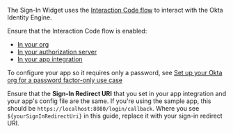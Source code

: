 The Sign-In Widget uses the [Interaction Code flow](/docs/concepts/interaction-code/) to interact with the Okta Identity Engine.

Ensure that the Interaction Code flow is enabled:

* [In your org](/docs/guides/implement-grant-type/interactioncode/main/#enable-interaction-code-grant-for-your-org)
* [In your authorization server](/docs/guides/oie-embedded-common-org-setup/nodejs/main/#update-the-default-custom-authorization-server)
* [In your app integration](/docs/guides/oie-embedded-common-org-setup/nodejs/main/#create-an-application)

To configure your app so it requires only a password, see [Set up your Okta org for a password factor-only use case](/docs/guides/oie-embedded-common-org-setup/nodejs/main/#set-up-your-okta-org-for-a-password-factor-only-use-case)

Ensure that the **Sign-In Redirect URI** that you set in your app integration and your app's config file are the same. If you're using the sample app, this should be `https://localhost:8080/login/callback`. Where you see `${yourSignInRedirectUri}` in this guide, replace it with your sign-in redirect URI.
